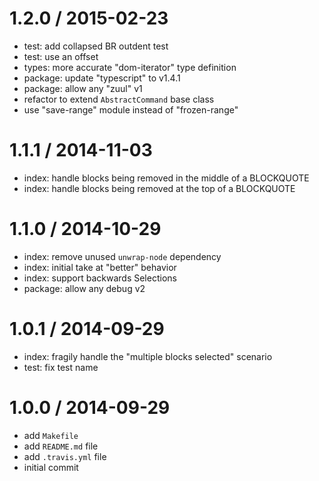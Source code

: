 
1.2.0 / 2015-02-23
==================

  * test: add collapsed BR outdent test
  * test: use an offset
  * types: more accurate "dom-iterator" type definition
  * package: update "typescript" to v1.4.1
  * package: allow any "zuul" v1
  * refactor to extend `AbstractCommand` base class
  * use "save-range" module instead of "frozen-range"

1.1.1 / 2014-11-03
==================

  * index: handle blocks being removed in the middle of a BLOCKQUOTE
  * index: handle blocks being removed at the top of a BLOCKQUOTE

1.1.0 / 2014-10-29
==================

  * index: remove unused `unwrap-node` dependency
  * index: initial take at "better" behavior
  * index: support backwards Selections
  * package: allow any debug v2

1.0.1 / 2014-09-29
==================

  * index: fragily handle the "multiple blocks selected" scenario
  * test: fix test name

1.0.0 / 2014-09-29
==================

  * add `Makefile`
  * add `README.md` file
  * add `.travis.yml` file
  * initial commit
